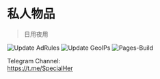 # 私人物品
> 日用夜用  

![Update AdRules](https://img.shields.io/github/actions/workflow/status/xos/config/AdRules.yml?label=%E5%B9%BF%E5%91%8A%E8%A7%84%E5%88%99&logo=github&style=for-the-badge)
![Update GeoIPs](https://img.shields.io/github/actions/workflow/status/xos/config/Country.mmdb.yml?label=GEOIP&logo=github&style=for-the-badge)
![Pages-Build](https://img.shields.io/github/deployments/xos/config/github-pages?label=%E9%A1%B5%E9%9D%A2&logo=github&style=for-the-badge)

Telegram Channel:  
https://t.me/SpecialHer
